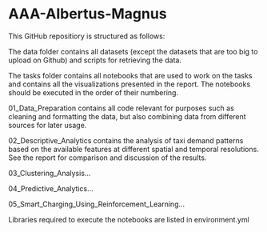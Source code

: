 # AAA-AIbertus-Magnus

This GitHub repositiory is structured as follows:

The data folder contains all datasets (except the datasets that are too big to upload on Github) and scripts for retrieving the data.

The tasks folder contains all notebooks that are used to work on the tasks and contains all the visualizations presented in the report. The notebooks should be executed in the order of their numbering.

01_Data_Preparation contains all code relevant for purposes such as cleaning and formatting the data, but also combining data from different sources for later usage.

02_Descriptive_Analytics contains the analysis of taxi demand patterns based on the available features at different spatial and temporal resolutions. See the report for comparison and discussion of the results.

03_Clustering_Analysis...

04_Predictive_Analytics...

05_Smart_Charging_Using_Reinforcement_Learning...

Libraries required to execute the notebooks are listed in environment.yml
